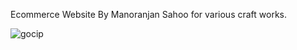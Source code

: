 Ecommerce Website By Manoranjan Sahoo for various craft works.

![gocip](https://github.com/user-attachments/assets/a2608c68-7e58-4296-a1d9-948d127c06f6)
